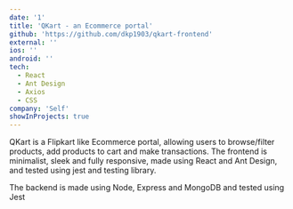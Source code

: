 ```yaml
---
date: '1'
title: 'QKart - an Ecommerce portal'
github: 'https://github.com/dkp1903/qkart-frontend'
external: ''
ios: ''
android: ''
tech:
  - React
  - Ant Design
  - Axios
  - CSS
company: 'Self'
showInProjects: true
---
```


QKart is a Flipkart like Ecommerce portal, allowing users to browse/filter products,
add products to cart and make transactions.
The frontend is minimalist, sleek and fully responsive, made using React and Ant Design, and tested using jest and testing library.

The backend is made using Node, Express and MongoDB and tested using Jest

